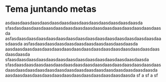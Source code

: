 # Tema juntando metas


asdaasdaasdaasdaasdaasdaasdaasdaasdaasdaasdaasdaasdaasda
sfasdasdaasdaasdaaasdaasdaasdaasdaasdaasdaasdaasdaasdaasdaasdaasda
asfasdaasdaasdaasdaasdaasdaasdaasdaasdaasdaasdaasdaasdaasdaasdaasdaasda
asfasdaasdaasdaasdaasdaasdaasdaasdaasdaasdaasda
aasdaasdaasdaasdaasdaasdaasdaasdaasdaasdaasdaasdaasdaasdaasdaasdaasdaasda
sfaasdaasdaasdaasdaasdaasdaasdaasdaasdaasdaasdaasdaasdaasda
sfasdaasdaasdaasdaasdaasdaasdaasdaasdaasdaasdaasdaasdaasdaasdaasdaasdaasdaasdaasdaasdaasdaasdaasdaasdaasdaasdaasdaasdaasdaasda
aasdaasdaasdaasdaasdaasdaasdaasdaasdaasdaasdaasdaasda
sf
a
sf
a
sf
